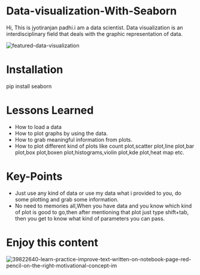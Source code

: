 # Data-visualization-With-Seaborn
Hi, This is jyotiranjan padhi.i am a data scientist. Data visualization is an interdisciplinary field that deals with the graphic representation of data.

![featured-data-visualization](https://user-images.githubusercontent.com/84494071/130018817-b325dbc9-1a75-4de6-9d9d-bceae22cfe36.png)

# Installation
pip install seaborn
# Lessons Learned
* How to load a data
* How to plot graphs by using the data.
* How to grab meaningful information from plots.
* How to plot different kind of plots like count plot,scatter plot,line plot,bar plot,box plot,boxen plot,histograms,violin plot,kde plot,heat map etc.
# Key-Points
* Just use any kind of data or use my data what i provided to you, do some plotting and grab some information.
* No need to memories all,When you have data and you know which kind of plot is good to go,then after mentioning that plot just type shift+tab, then you get to know what kind of parameters you can pass.
# Enjoy this content
![39822640-learn-practice-improve-text-written-on-notebook-page-red-pencil-on-the-right-motivational-concept-im](https://user-images.githubusercontent.com/84494071/130019964-e2af8662-f0f2-4548-b807-e9eee5a42921.jpg)
